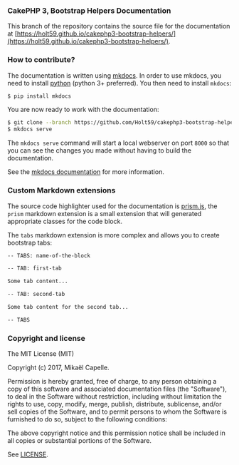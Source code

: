 ### CakePHP 3, Bootstrap Helpers Documentation

This branch of the repository contains the source file for the documentation at 
[https://holt59.github.io/cakephp3-bootstrap-helpers/](https://holt59.github.io/cakephp3-bootstrap-helpers/).

### How to contribute?

The documentation is written using [mkdocs](http://www.mkdocs.org/). In order to use mkdocs, you need
to install [python](https://www.python.org/) (python 3+ preferred). You then need to install `mkdocs`:

```bash
$ pip install mkdocs
```

You are now ready to work with the documentation:

```bash
$ git clone --branch https://github.com/Holt59/cakephp3-bootstrap-helpers.git
$ mkdocs serve
```

The `mkdocs serve` command will start a local webserver on port `8000` so that you can see the changes you
made without having to build the documentation.

See the [mkdocs documentation](http://www.mkdocs.org/) for more information.

### Custom Markdown extensions

The source code highlighter used for the documentation is [prism.js](http://prismjs.com/), the `prism` markdown
extension is a small extension that will generated appropriate classes for the code block.

The `tabs` markdown extension is more complex and allows you to create bootstrap tabs:

```markdown
-- TABS: name-of-the-block

-- TAB: first-tab 

Some tab content...

-- TAB: second-tab

Some tab content for the second tab...

-- TABS
```

### Copyright and license

The MIT License (MIT)

Copyright (c) 2017, Mikaël Capelle.

Permission is hereby granted, free of charge, to any person obtaining a copy
of this software and associated documentation files (the "Software"), to deal
in the Software without restriction, including without limitation the rights
to use, copy, modify, merge, publish, distribute, sublicense, and/or sell
copies of the Software, and to permit persons to whom the Software is
furnished to do so, subject to the following conditions:

The above copyright notice and this permission notice shall be included in all
copies or substantial portions of the Software.

See [LICENSE](LICENSE).